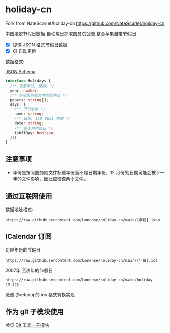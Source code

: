 # holiday-cn 
Fork from NateScarlet/holiday-cn <https://github.com/NateScarlet/holiday-cn>

中国法定节假日数据 自动每日抓取国务院公告
整合苹果自带节假日

- [x] 提供 JSON 格式节假日数据
- [x] CI 自动更新

数据格式:

[JSON Schema](./schema.json)

```TypeScript
interface Holidays {
  /** 完整年份, 整数。*/
  year: number;
  /** 所用国务院文件网址列表 */
  papers: string[];
  days: {
    /** 节日名称 */
    name: string;
    /** 日期, ISO 8601 格式 */
    date: string;
    /** 是否为休息日 */
    isOffDay: boolean;
  }[]
}
```

## 注意事项

- 年份是按照国务院文件标题年份而不是日期年份，12 月份的日期可能会被下一年的文件影响，因此应检查两个文件。

## 通过互联网使用

数据地址格式:

    https://raw.githubusercontent.com/Lonense/holiday-cn/main/{年份}.json

## ICalendar 订阅

对应年份的节假日

    https://raw.githubusercontent.com/Lonense/holiday-cn/main/{年份}.ics 
    
2007年 至次年的节假日

    https://raw.githubusercontent.com/Lonense/holiday-cn/main/holiday-cn.ics

感谢 @retanoj 的 ics 格式转换实现

## 作为 git 子模块使用

参见 [Git 工具 - 子模块](https://git-scm.com/book/zh/v2/Git-%E5%B7%A5%E5%85%B7-%E5%AD%90%E6%A8%A1%E5%9D%97)

